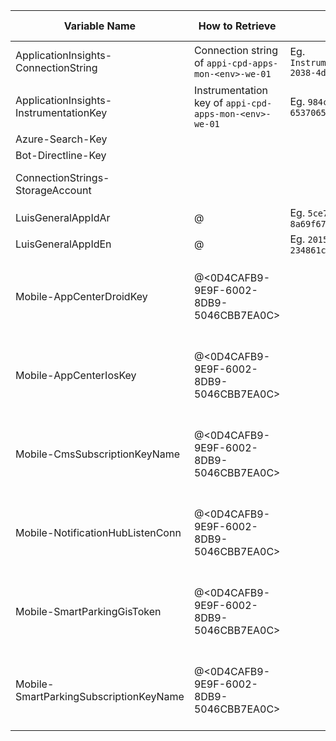 
|Variable Name| How to Retrieve | Example (UAT)| Pipelines Using |
|--|--|--|--|
|ApplicationInsights-ConnectionString| Connection string of `appi-cpd-apps-mon-<env>-we-01` |Eg. `InstrumentationKey=984ca526-2038-4d9d-b0cf-653706512c58`|CD-PlatformApis-Release|
|ApplicationInsights-InstrumentationKey| Instrumentation key of `appi-cpd-apps-mon-<env>-we-01` |Eg. `984ca526-2038-4d9d-b0cf-653706512c58`|CD-PlatformApis-Release|
|Azure-Search-Key||||
|Bot-Directline-Key||||
|ConnectionStrings-StorageAccount|||CD-PlatformApis-Release|
|LuisGeneralAppIdAr| @<D654DCE5-848A-674D-A624-93B0AB87B9D1>  |Eg. `5ce7a761-1f56-4ca7-b77a-8a69f6703b27`||
|LuisGeneralAppIdEn| @<D654DCE5-848A-674D-A624-93B0AB87B9D1>  |Eg. `2015bee4-e5ce-45ae-9aba-234861ca005d`||
|Mobile-AppCenterDroidKey| @<0D4CAFB9-9E9F-6002-8DB9-5046CBB7EA0C> ||CI-MobileApps-Android-Build, CI-MobileApps-iOS-Build|
|Mobile-AppCenterIosKey| @<0D4CAFB9-9E9F-6002-8DB9-5046CBB7EA0C> ||CI-MobileApps-Android-Build, CI-MobileApps-iOS-Build|
|Mobile-CmsSubscriptionKeyName| @<0D4CAFB9-9E9F-6002-8DB9-5046CBB7EA0C> ||CI-MobileApps-Android-Build, CI-MobileApps-iOS-Build|
|Mobile-NotificationHubListenConn| @<0D4CAFB9-9E9F-6002-8DB9-5046CBB7EA0C> ||CI-MobileApps-Android-Build, CI-MobileApps-iOS-Build|
|Mobile-SmartParkingGisToken| @<0D4CAFB9-9E9F-6002-8DB9-5046CBB7EA0C> ||CI-MobileApps-Android-Build, CI-MobileApps-iOS-Build|
|Mobile-SmartParkingSubscriptionKeyName| @<0D4CAFB9-9E9F-6002-8DB9-5046CBB7EA0C> ||CI-MobileApps-Android-Build, CI-MobileApps-iOS-Build|
